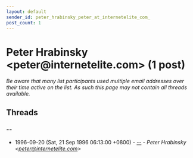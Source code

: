```yaml
---
layout: default
sender_id: peter_hrabinsky_peter_at_internetelite_com_
post_count: 1
---
```


# Peter Hrabinsky <peter<span>@</span>internetelite.com> (1 post)

_Be aware that many list participants used multiple email addresses over their time active on the list. As such this page may not contain all threads available._

## Threads

### --
+ 1996-09-20 (Sat, 21 Sep 1996 06:13:00 +0800) - [--](/archive/1996/09/78c4b21d6b4b97bc0950c921d04e463fbd05444f3647ee66fc824d94c5769d27) - _Peter Hrabinsky \<peter@internetelite.com\>_

